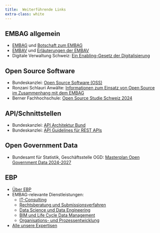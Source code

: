 ```yaml
---
title:  Weiterführende Links
extra-class: white
---
```


## EMBAG allgemein
* [EMBAG](https://www.fedlex.admin.ch/eli/fga/2023/787/de) und [Botschaft zum EMBAG](https://www.fedlex.admin.ch/eli/fga/2022/804/de)
* [EMBAV](https://www.fedlex.admin.ch/eli/cc/2023/754/de) und [Erläuterungen der EMBAV](https://www.newsd.admin.ch/newsd/message/attachments/84343.pdf) 
* Digitale Verwaltung Schweiz: [Ein Enabling-Gesetz der Digitalisierung](https://www.digitale-verwaltung-schweiz.ch/blog/16-embag-ein-enabling-gesetz-der-digitalisierung)

## Open Source Software
* Bundeskanzlei: [Open Source Software (OSS)](https://www.bk.admin.ch/bk/de/home/digitale-transformation-ikt-lenkung/bundesarchitektur/open_source_software.html)
* Ronzani Schlauri Anwälte: [Informationen zum Einsatz von Open Source im Zusammenhang mit dem EMBAG](https://www.bfh.ch/dam/jcr:4a363a57-b139-476f-9f27-83d32dc9eb0c/Pr%C3%A4sentation%20-%20Simon%20Schlauri.pdf)
* Berner Fachhochschule: [Open Source Studie Schweiz 2024](https://www.oss-studie.ch/)

## API/Schnittstellen
* Bundeskanzlei: [API Architektur Bund](https://www.bk.admin.ch/bk/de/home/digitale-transformation-ikt-lenkung/bundesarchitektur/api-architektur-bund.html)
* Bundeskanzlei: [API Guidelines für REST APIs](https://github.com/swiss/api-guidelines)

## Open Government Data
* Bundesamt für Statistik, Geschäftsstelle OGD: [Masterplan Open Government Data 2024-2027](https://www.bfs.admin.ch/bfs/de/home/dienstleistungen/ogd/masterplan.html)

## EBP
* [Über EBP](https://www.ebp.global/ch-de/uber-uns)
* EMBAG-relevante Dienstleistungen:
  * [IT-Consulting](https://www.ebp.global/ch-de/expertisen/ict-consulting)
  * [Rechtsberatung und Submissionsverfahren](https://www.ebp.global/ch-de/expertisen/strategie-und-organisationsberatung/rechtsberatung-und-verfahren)
  * [Data Science und Data Engineering](https://www.ebp.global/ch-de/expertisen/data-science)
  * [BIM und Life Cycle Data Management](https://www.ebp.global/ch-de/expertisen/bim-life-cycle-data-management)
  * [Organisations- und Prozessentwicklung](https://www.ebp.global/ch-de/expertisen/strategie-und-organisationsberatung/organisations-und-prozessentwicklung)
* [Alle unsere Expertisen](https://www.ebp.global/ch-de/expertisen)
